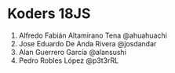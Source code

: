 # Koders 18JS

1. Alfredo Fabián Altamirano Tena @ahuahuachi
2. Jose Eduardo De Anda Rivera @josdandar
3. Alan Guerrero García @alansushi
12. Pedro Robles López @p3t3rRL
